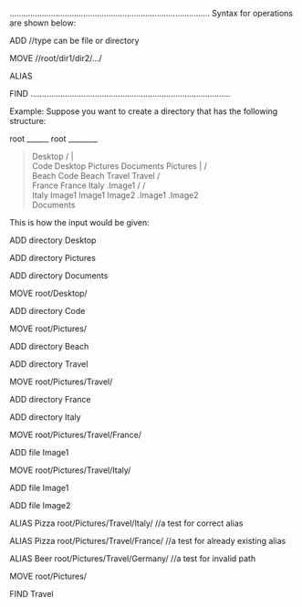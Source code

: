 .......................................................................................
Syntax for operations are shown below:

ADD
<type>                    //type can be file or directory
<name>

MOVE
<path>                    //root/dir1/dir2/.../

ALIAS
<name> <path>

FIND
<name>
.......................................................................................

Example:
Suppose you want to create a directory that has the following structure:

root					                                  ______ root ________
>Desktop								  /         |           \
 >Code								    Desktop     Pictures      Documents
>Pictures                                                            |        /     \
 >Beach                                                            Code    Beach   Travel
 >Travel									       /   \
  >France                                                                      France   Italy
   .Image1                                                                     /        /   \
  >Italy                                                                  Image1   Image1   Image2
   .Image1
   .Image2                                                                
>Documents                                                            

This is how the input would be given:

ADD
directory
Desktop

ADD
directory
Pictures

ADD
directory
Documents

MOVE
root/Desktop/

ADD
directory
Code

MOVE
root/Pictures/

ADD
directory
Beach

ADD
directory
Travel

MOVE
root/Pictures/Travel/

ADD
directory
France

ADD
directory
Italy

MOVE
root/Pictures/Travel/France/

ADD
file
Image1

MOVE
root/Pictures/Travel/Italy/

ADD
file
Image1

ADD
file
Image2

ALIAS
Pizza root/Pictures/Travel/Italy/                     //a test for correct alias

ALIAS
Pizza root/Pictures/Travel/France/                    //a test for already existing alias

ALIAS
Beer root/Pictures/Travel/Germany/                    //a test for invalid path

MOVE
root/Pictures/

FIND
Travel

